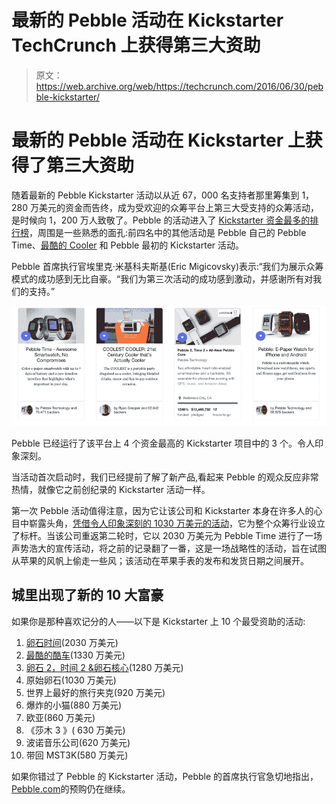 # 最新的 Pebble 活动在 Kickstarter TechCrunch 上获得第三大资助

> 原文：<https://web.archive.org/web/https://techcrunch.com/2016/06/30/pebble-kickstarter/>

# 最新的 Pebble 活动在 Kickstarter 上获得了第三大资助

随着最新的 Pebble Kickstarter 活动以从近 67，000 名支持者那里筹集到 1，280 万美元的资金而告终，成为受欢迎的众筹平台上第三大受支持的众筹活动，是时候向 1，200 万人致敬了。Pebble 的活动进入了 [Kickstarter 资金最多的排行榜](https://web.archive.org/web/20221226124424/https://www.kickstarter.com/discover/most-funded)，周围是一些熟悉的面孔:前四名中的其他活动是 Pebble 自己的 Pebble Time、[最酷的 Cooler](https://web.archive.org/web/20221226124424/https://www.kickstarter.com/projects/ryangrepper/coolest-cooler-21st-century-cooler-thats-actually) 和 Pebble 最初的 Kickstarter 活动。

Pebble 首席执行官埃里克·米基科夫斯基(Eric Migicovsky)表示:“我们为展示众筹模式的成功感到无比自豪。“我们为第三次活动的成功感到激动，并感谢所有对我们的支持。”

![Pebble has run 3 out of the 4 highest-funded Kickstarter projects on the platform. Impressive. ](img/f216bed33b19c65d1102f2e018c58f73.png)

Pebble 已经运行了该平台上 4 个资金最高的 Kickstarter 项目中的 3 个。令人印象深刻。

当活动首次启动时，我们已经提前了解了新产品,看起来 Pebble 的观众反应非常热情，就像它之前创纪录的 Kickstarter 活动一样。

第一次 Pebble 活动值得注意，因为它让该公司和 Kickstarter 本身在许多人的心目中崭露头角，[凭借令人印象深刻的 1030 万美元的活动](https://web.archive.org/web/20221226124424/https://www.kickstarter.com/projects/597507018/pebble-e-paper-watch-for-iphone-and-android?ref=users)，它为整个众筹行业设立了标杆。当该公司重返第二轮时，它以 2030 万美元为 Pebble Time 进行了一场声势浩大的宣传活动，将之前的记录翻了一番，这是一场战略性的活动，旨在试图从苹果的风帆上偷走一些风；该活动在苹果手表的发布和发货日期之间展开。

## 城里出现了新的 10 大富豪

如果你是那种喜欢记分的人——以下是 Kickstarter 上 10 个最受资助的活动:

1.  [卵石时间](https://web.archive.org/web/20221226124424/https://www.kickstarter.com/projects/597507018/pebble-time-awesome-smartwatch-no-compromises?ref=most_funded)(2030 万美元)
2.  [最酷的酷车](https://web.archive.org/web/20221226124424/https://www.kickstarter.com/projects/ryangrepper/coolest-cooler-21st-century-cooler-thats-actually?ref=most_funded)(1330 万美元)
3.  [卵石 2，时间 2 &卵石核心](https://web.archive.org/web/20221226124424/https://www.kickstarter.com/projects/597507018/pebble-2-time-2-and-core-an-entirely-new-3g-ultra?ref=most_funded)(1280 万美元)
4.  原始卵石(1030 万美元)
5.  世界上最好的旅行夹克(920 万美元)
6.  爆炸的小猫(880 万美元)
7.  欧亚(860 万美元)
8.  《莎木 3 》( 630 万美元)
9.  波诺音乐公司(620 万美元)
10.  带回 MST3K(580 万美元)

如果你错过了 Pebble 的 Kickstarter 活动，Pebble 的首席执行官急切地指出，[Pebble.com](https://web.archive.org/web/20221226124424/http://pebble.com/)的预购仍在继续。